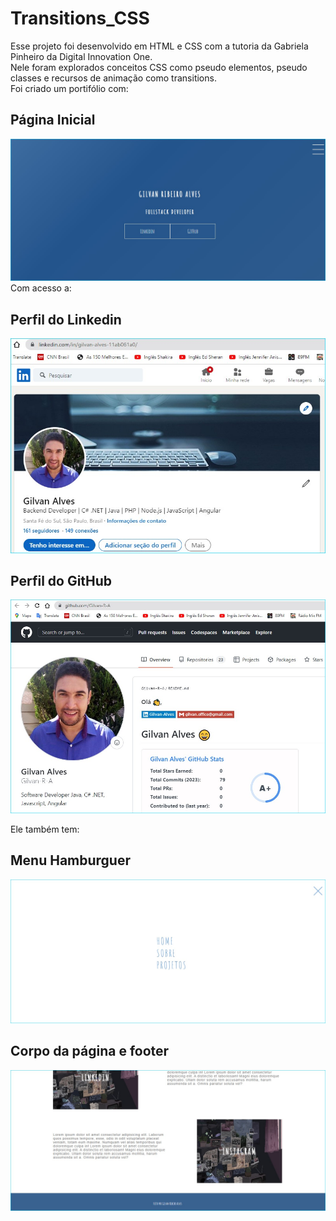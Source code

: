 # Transitions_CSS

Esse projeto foi desenvolvido em HTML e CSS com a tutoria da Gabriela Pinheiro da Digital Innovation One.  
Nele foram explorados conceitos CSS como pseudo elementos, pseudo classes e recursos de animação como transitions.   
Foi criado um portifólio com:   
## Página Inicial

![Landing Page 1 ](img/landingPage1.jpg)   
Com acesso a:   

## Perfil do Linkedin

![Landing Page 2](img/landingPage2.jpg)   

## Perfil do GitHub

![Lnading Page 3](img/landingPage3.jpg)   

Ele também tem:   

## Menu Hamburguer

![Landing Page 4](img/landingPage4.jpg)   

## Corpo da página e footer

![Landing Page 5](img/landingPage5.jpg)
